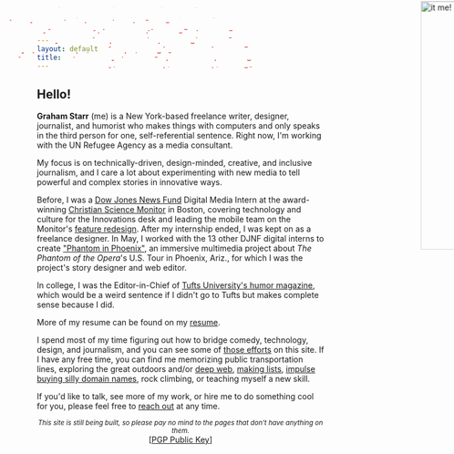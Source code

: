 ```yaml
---
layout: default
title: 
---
```


## Hello!

<marquee direction="down" behavior="alternate" style="position:absolute;top:0;bottom:0;left:0;right:0;z-index:0;height:100%;width:100%;">
<marquee behavior="alternate">
<img src="http://gstarr.me/projects/images/me.jpg" alt="it me!" title="it me! (Photo credit: Kristie Chua)" style="width:33%;"> 
</marquee></marquee>   
<!-- HTML Codes by Quackit.com -->
<marquee style="z-index:2;position:absolute;left:309;top:105;font-family:Helvetica;font-size:14pt;color:D01D10;height:239;"scrollamount="7" direction="down">I totally messed up the marquee tag but this is fun</marquee><marquee style="z-index:2;position:absolute;left:166;top:39;font-family:Helvetica;font-size:14pt;color:D01D10;height:279;"direction="down">I totally messed up the marquee tag but this is fun</marquee><marquee style="z-index:2;position:absolute;left:23;top:88;font-family:Helvetica;font-size:14pt;color:D01D10;height:242;"scrollamount="1" direction="down">I totally messed up the marquee tag but this is fun</marquee><marquee style="z-index:2;position:absolute;left:130;top:35;font-family:Helvetica;font-size:14pt;color:D01D10;height:183;"scrollamount="5" direction="down">I totally messed up the marquee tag but this is fun</marquee><marquee style="z-index:2;position:absolute;left:276;top:66;font-family:Helvetica;font-size:14pt;color:D01D10;height:187;"scrollamount="5" direction="down">I totally messed up the marquee tag but this is fun</marquee><marquee style="z-index:2;position:absolute;left:210;top:75;font-family:Helvetica;font-size:14pt;color:D01D10;height:45;"scrollamount="7" direction="down">I totally messed up the marquee tag but this is fun</marquee><marquee style="z-index:2;position:absolute;left:146;top:100;font-family:Helvetica;font-size:14pt;color:D01D10;height:109;"scrollamount="5" direction="down">I totally messed up the marquee tag but this is fun</marquee><marquee style="z-index:2;position:absolute;left:141;top:18;font-family:Helvetica;font-size:14pt;color:D01D10;height:245;"scrollamount="2" direction="down">I totally messed up the marquee tag but this is fun</marquee><marquee style="z-index:2;position:absolute;left:277;top:53;font-family:Helvetica;font-size:14pt;color:D01D10;height:425;"direction="down">I totally messed up the marquee tag but this is fun</marquee><marquee style="z-index:2;position:absolute;left:109;top:11;font-family:Helvetica;font-size:14pt;color:D01D10;height:238;"scrollamount="1" direction="down">I totally messed up the marquee tag but this is fun</marquee><marquee style="z-index:2;position:absolute;left:151;top:92;font-family:Helvetica;font-size:14pt;color:D01D10;height:432;"scrollamount="7" direction="down">I totally messed up the marquee tag but this is fun</marquee><marquee style="z-index:2;position:absolute;left:215;top:13;font-family:Helvetica;font-size:14pt;color:D01D10;height:483;"scrollamount="3" direction="down">I totally messed up the marquee tag but this is fun</marquee><marquee style="z-index:2;position:absolute;left:170;top:92;font-family:Helvetica;font-size:14pt;color:D01D10;height:35;"scrollamount="5" direction="down">I totally messed up the marquee tag but this is fun</marquee><marquee style="z-index:2;position:absolute;left:304;top:118;font-family:Helvetica;font-size:14pt;color:D01D10;height:466;"scrollamount="6" direction="down">I totally messed up the marquee tag but this is fun</marquee><marquee style="z-index:2;position:absolute;left:304;top:82;font-family:Helvetica;font-size:14pt;color:D01D10;height:402;"scrollamount="6" direction="down">I totally messed up the marquee tag but this is fun</marquee><marquee style="z-index:2;position:absolute;left:95;top:86;font-family:Helvetica;font-size:14pt;color:D01D10;height:319;"scrollamount="1" direction="down">I totally messed up the marquee tag but this is fun</marquee><marquee style="z-index:2;position:absolute;left:198;top:51;font-family:Helvetica;font-size:14pt;color:D01D10;height:246;"direction="down">I totally messed up the marquee tag but this is fun</marquee><marquee style="z-index:2;position:absolute;left:55;top:78;font-family:Helvetica;font-size:14pt;color:D01D10;height:154;"scrollamount="1" direction="down">I totally messed up the marquee tag but this is fun</marquee><marquee style="z-index:2;position:absolute;left:312;top:117;font-family:Helvetica;font-size:14pt;color:D01D10;height:294;"scrollamount="4" direction="down">I totally messed up the marquee tag but this is fun</marquee><marquee style="z-index:2;position:absolute;left:247;top:31;font-family:Helvetica;font-size:14pt;color:D01D10;height:479;"scrollamount="3" direction="down">I totally messed up the marquee tag but this is fun</marquee><marquee style="z-index:2;position:absolute;left:189;top:57;font-family:Helvetica;font-size:14pt;color:D01D10;height:452;"direction="down">I totally messed up the marquee tag but this is fun</marquee><span style="position:absolute;top:400px"></span>  
     

**Graham Starr** (me) is a New York-based freelance writer, designer, journalist, and humorist who makes things with computers and only speaks in the third person for one, self-referential sentence. Right now, I'm working with the UN Refugee Agency as a media consultant.  

My focus is on technically-driven, design-minded, creative, and inclusive journalism, and I care a lot about experimenting with new media to tell powerful and complex stories in innovative ways.  

Before, I was a [Dow Jones News Fund](http://www.newsfund.org/) Digital Media Intern at the award-winning [Christian Science Monitor](http://www.csmonitor.com/About/People/Graham-Starr) in Boston, covering technology and culture for the Innovations desk and leading the mobile team on the Monitor's [feature redesign](http://gstarr.me/projects/design). After my internship ended, I was kept on as a freelance designer.  In May, I worked with the 13 other DJNF digital interns to create ["Phantom in Phoenix"](http://djnf.atavist.com/), an immersive multimedia project about *The Phantom of the Opera*'s U.S. Tour in Phoenix, Ariz., for which I was the project's story designer and web editor.  

In college, I was the Editor-in-Chief of [Tufts University's humor magazine](http://www.tuftszamboni.com/), which would be a weird sentence if I didn't go to Tufts but makes complete sense because I did.   

More of my resume can be found on my [resume](http://gstarr.me/projects/resume).  

I spend most of my time figuring out how to bridge comedy, technology, design, and journalism, and you can see some of [those efforts](http://gstarr.me/projects/misc) on this site. If I have any free time, you can find me memorizing public transportation lines, exploring the great outdoors and/or [deep web](http://www.cachemonet.com/), [making lists](http://www.gstarr.me/projects), [impulse buying silly domain names](http://beyonce.horse/), rock climbing, or teaching myself a new skill.  

If you'd like to talk, see more of my work, or hire me to do something cool for you, please feel free to <a href="mailto:&#104;&#101;&#108;&#108;&#111;&#064;&#103;&#115;&#116;&#097;&#114;&#114;&#046;&#109;&#101;?subject=Hi%20Graham%21">reach out</a> at any time.  

<center><small><i>This site is still being built, so please pay no mind to the pages that don't have anything on them.</i></center></small>  

<center>[<a href="https://pgp.mit.edu/pks/lookup?op=get&search=0xDB0D92DF71F4416F">PGP Public Key</a>]</center>

<div class="home">
<!--
  <div class="posts">
    {% for post in paginator.posts %}
      <div class="post py3">
        <p class="post-meta">{{ post.date | date: site.date_format }}</p>
        <a href="{{ post.url | prepend: site.baseurl }}" class="post-link"><h3 class="h1 post-title">{{ post.title }}</h3></a>
        <p class="post-summary">
          {% if post.summary %}
            {{ post.summary }}
          {% else %}
            {{ post.excerpt }}
          {% endif %}
        </p>
      </div>
    {% endfor %}
  </div>

  {% include pagination.html %}
-->  
</div>

<script>
  (function(i,s,o,g,r,a,m){i['GoogleAnalyticsObject']=r;i[r]=i[r]||function(){
  (i[r].q=i[r].q||[]).push(arguments)},i[r].l=1*new Date();a=s.createElement(o),
  m=s.getElementsByTagName(o)[0];a.async=1;a.src=g;m.parentNode.insertBefore(a,m)
  })(window,document,'script','//www.google-analytics.com/analytics.js','ga');

  ga('create', 'UA-57711230-4', 'auto');
  ga('send', 'pageview');

</script>
